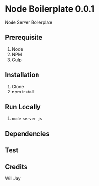 # Node Boilerplate 0.0.1

Node Server Boilerplate


## Prerequisite
1. Node
2. NPM
3. Gulp


## Installation
1. Clone
2. npm install


## Run Locally
1. `node server.js`


## Dependencies


## Test


## Credits
Will Jay
